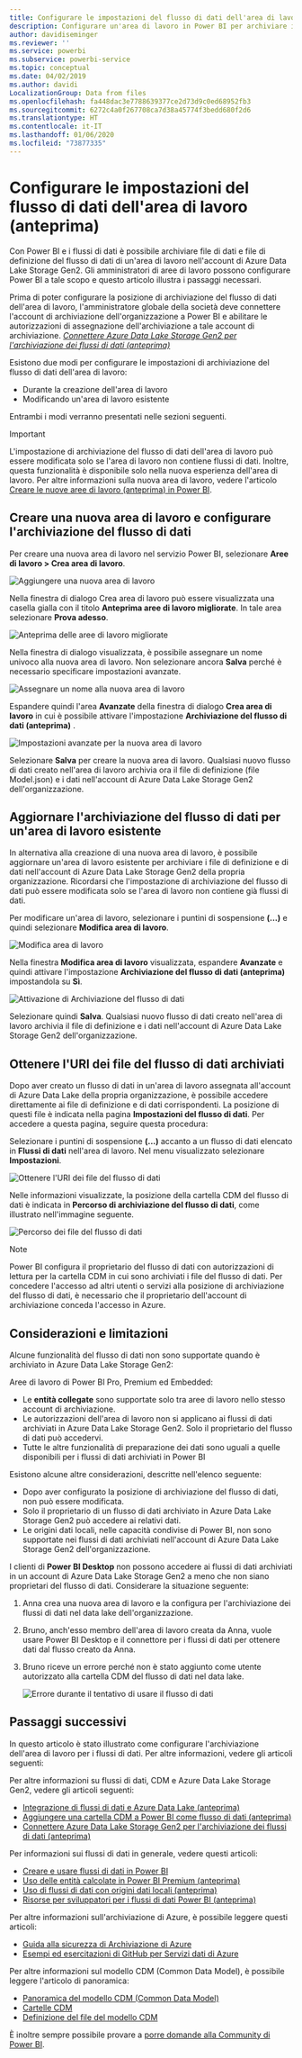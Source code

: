 ```yaml
---
title: Configurare le impostazioni del flusso di dati dell'area di lavoro
description: Configurare un'area di lavoro in Power BI per archiviare i file di definizione del flusso di dati e i file di dati in Azure Data Lake Storage Gen2
author: davidiseminger
ms.reviewer: ''
ms.service: powerbi
ms.subservice: powerbi-service
ms.topic: conceptual
ms.date: 04/02/2019
ms.author: davidi
LocalizationGroup: Data from files
ms.openlocfilehash: fa448dac3e7788639377ce2d73d9c0ed68952fb3
ms.sourcegitcommit: 6272c4a0f267708ca7d38a45774f3bedd680f2d6
ms.translationtype: HT
ms.contentlocale: it-IT
ms.lasthandoff: 01/06/2020
ms.locfileid: "73877335"
---
```

# <a name="configure-workspace-dataflow-settings-preview"></a>Configurare le impostazioni del flusso di dati dell'area di lavoro (anteprima)

Con Power BI e i flussi di dati è possibile archiviare file di dati e file di definizione del flusso di dati di un'area di lavoro nell'account di Azure Data Lake Storage Gen2. Gli amministratori di aree di lavoro possono configurare Power BI a tale scopo e questo articolo illustra i passaggi necessari. 

Prima di poter configurare la posizione di archiviazione del flusso di dati dell'area di lavoro, l'amministratore globale della società deve connettere l'account di archiviazione dell'organizzazione a Power BI e abilitare le autorizzazioni di assegnazione dell'archiviazione a tale account di archiviazione. *[Connettere Azure Data Lake Storage Gen2 per l'archiviazione dei flussi di dati (anteprima)](service-dataflows-connect-azure-data-lake-storage-gen2.md)* 

Esistono due modi per configurare le impostazioni di archiviazione del flusso di dati dell'area di lavoro: 

* Durante la creazione dell'area di lavoro
* Modificando un'area di lavoro esistente

Entrambi i modi verranno presentati nelle sezioni seguenti. 

> [!IMPORTANT]
> L'impostazione di archiviazione del flusso di dati dell'area di lavoro può essere modificata solo se l'area di lavoro non contiene flussi di dati. Inoltre, questa funzionalità è disponibile solo nella nuova esperienza dell'area di lavoro. Per altre informazioni sulla nuova area di lavoro, vedere l'articolo [Creare le nuove aree di lavoro (anteprima) in Power BI](service-create-the-new-workspaces.md).

## <a name="create-a-new-workspace-configure-its-dataflow-storage"></a>Creare una nuova area di lavoro e configurare l'archiviazione del flusso di dati

Per creare una nuova area di lavoro nel servizio Power BI, selezionare **Aree di lavoro > Crea area di lavoro**.

![Aggiungere una nuova area di lavoro](media/service-dataflows-configure-workspace-storage-settings/dataflow-storage-settings_01.jpg)

Nella finestra di dialogo Crea area di lavoro può essere visualizzata una casella gialla con il titolo **Anteprima aree di lavoro migliorate**. In tale area selezionare **Prova adesso**.

![Anteprima delle aree di lavoro migliorate](media/service-dataflows-configure-workspace-storage-settings/dataflow-storage-settings_02.jpg)

Nella finestra di dialogo visualizzata, è possibile assegnare un nome univoco alla nuova area di lavoro. Non selezionare ancora **Salva** perché è necessario specificare impostazioni avanzate.

![Assegnare un nome alla nuova area di lavoro](media/service-dataflows-configure-workspace-storage-settings/dataflow-storage-settings_03.jpg)

Espandere quindi l'area **Avanzate** della finestra di dialogo **Crea area di lavoro** in cui è possibile attivare l'impostazione **Archiviazione del flusso di dati (anteprima)** .

![Impostazioni avanzate per la nuova area di lavoro](media/service-dataflows-configure-workspace-storage-settings/dataflow-storage-settings_04.jpg)

Selezionare **Salva** per creare la nuova area di lavoro. Qualsiasi nuovo flusso di dati creato nell'area di lavoro archivia ora il file di definizione (file Model.json) e i dati nell'account di Azure Data Lake Storage Gen2 dell'organizzazione. 

## <a name="update-dataflow-storage-for-an-existing-workspace"></a>Aggiornare l'archiviazione del flusso di dati per un'area di lavoro esistente

In alternativa alla creazione di una nuova area di lavoro, è possibile aggiornare un'area di lavoro esistente per archiviare i file di definizione e di dati nell'account di Azure Data Lake Storage Gen2 della propria organizzazione. Ricordarsi che l'impostazione di archiviazione del flusso di dati può essere modificata solo se l'area di lavoro non contiene già flussi di dati.

Per modificare un'area di lavoro, selezionare i puntini di sospensione **(...)** e quindi selezionare **Modifica area di lavoro**. 

![Modifica area di lavoro](media/service-dataflows-configure-workspace-storage-settings/dataflow-storage-settings_05.jpg)

Nella finestra **Modifica area di lavoro** visualizzata, espandere **Avanzate** e quindi attivare l'impostazione **Archiviazione del flusso di dati (anteprima)** impostandola su **Sì**. 

![Attivazione di Archiviazione del flusso di dati](media/service-dataflows-configure-workspace-storage-settings/dataflow-storage-settings_06.jpg)

Selezionare quindi **Salva**. Qualsiasi nuovo flusso di dati creato nell'area di lavoro archivia il file di definizione e i dati nell'account di Azure Data Lake Storage Gen2 dell'organizzazione.


## <a name="get-the-uri-of-stored-dataflow-files"></a>Ottenere l'URI dei file del flusso di dati archiviati

Dopo aver creato un flusso di dati in un'area di lavoro assegnata all'account di Azure Data Lake della propria organizzazione, è possibile accedere direttamente ai file di definizione e di dati corrispondenti. La posizione di questi file è indicata nella pagina **Impostazioni del flusso di dati**. Per accedere a questa pagina, seguire questa procedura:

Selezionare i puntini di sospensione **(...)**  accanto a un flusso di dati elencato in **Flussi di dati** nell'area di lavoro. Nel menu visualizzato selezionare **Impostazioni**.

![Ottenere l'URI dei file del flusso di dati](media/service-dataflows-configure-workspace-storage-settings/dataflow-storage-settings_07.jpg)

Nelle informazioni visualizzate, la posizione della cartella CDM del flusso di dati è indicata in **Percorso di archiviazione del flusso di dati**, come illustrato nell'immagine seguente.

![Percorso dei file del flusso di dati](media/service-dataflows-configure-workspace-storage-settings/dataflow-storage-settings_08.jpg)

> [!NOTE]
> Power BI configura il proprietario del flusso di dati con autorizzazioni di lettura per la cartella CDM in cui sono archiviati i file del flusso di dati. Per concedere l'accesso ad altri utenti o servizi alla posizione di archiviazione del flusso di dati, è necessario che il proprietario dell'account di archiviazione conceda l'accesso in Azure.



## <a name="considerations-and-limitations"></a>Considerazioni e limitazioni

Alcune funzionalità del flusso di dati non sono supportate quando è archiviato in Azure Data Lake Storage Gen2: 

Aree di lavoro di Power BI Pro, Premium ed Embedded:
* Le **entità collegate** sono supportate solo tra aree di lavoro nello stesso account di archiviazione.
* Le autorizzazioni dell'area di lavoro non si applicano ai flussi di dati archiviati in Azure Data Lake Storage Gen2. Solo il proprietario del flusso di dati può accedervi.
* Tutte le altre funzionalità di preparazione dei dati sono uguali a quelle disponibili per i flussi di dati archiviati in Power BI


Esistono alcune altre considerazioni, descritte nell'elenco seguente:

* Dopo aver configurato la posizione di archiviazione del flusso di dati, non può essere modificata.
* Solo il proprietario di un flusso di dati archiviato in Azure Data Lake Storage Gen2 può accedere ai relativi dati.
* Le origini dati locali, nelle capacità condivise di Power BI, non sono supportate nei flussi di dati archiviati nell'account di Azure Data Lake Storage Gen2 dell'organizzazione.

I clienti di **Power BI Desktop** non possono accedere ai flussi di dati archiviati in un account di Azure Data Lake Storage Gen2 a meno che non siano proprietari del flusso di dati. Considerare la situazione seguente:

1.  Anna crea una nuova area di lavoro e la configura per l'archiviazione dei flussi di dati nel data lake dell'organizzazione.
2.  Bruno, anch'esso membro dell'area di lavoro creata da Anna, vuole usare Power BI Desktop e il connettore per i flussi di dati per ottenere dati dal flusso creato da Anna.
3.  Bruno riceve un errore perché non è stato aggiunto come utente autorizzato alla cartella CDM del flusso di dati nel data lake.

    ![Errore durante il tentativo di usare il flusso di dati](media/service-dataflows-configure-workspace-storage-settings/dataflow-storage-settings_08.jpg)


## <a name="next-steps"></a>Passaggi successivi

In questo articolo è stato illustrato come configurare l'archiviazione dell'area di lavoro per i flussi di dati. Per altre informazioni, vedere gli articoli seguenti:

Per altre informazioni su flussi di dati, CDM e Azure Data Lake Storage Gen2, vedere gli articoli seguenti:

* [Integrazione di flussi di dati e Azure Data Lake (anteprima)](service-dataflows-azure-data-lake-integration.md)
* [Aggiungere una cartella CDM a Power BI come flusso di dati (anteprima)](service-dataflows-add-cdm-folder.md)
* [Connettere Azure Data Lake Storage Gen2 per l'archiviazione dei flussi di dati (anteprima)](service-dataflows-connect-azure-data-lake-storage-gen2.md)

Per informazioni sui flussi di dati in generale, vedere questi articoli:

* [Creare e usare flussi di dati in Power BI](service-dataflows-create-use.md)
* [Uso delle entità calcolate in Power BI Premium (anteprima)](service-dataflows-computed-entities-premium.md)
* [Uso di flussi di dati con origini dati locali (anteprima)](service-dataflows-on-premises-gateways.md)
* [Risorse per sviluppatori per i flussi di dati Power BI (anteprima)](service-dataflows-developer-resources.md)

Per altre informazioni sull'archiviazione di Azure, è possibile leggere questi articoli:

* [Guida alla sicurezza di Archiviazione di Azure](https://docs.microsoft.com/azure/storage/common/storage-security-guide)
* [Esempi ed esercitazioni di GitHub per Servizi dati di Azure](https://aka.ms/cdmadstutorial)

Per altre informazioni sul modello CDM (Common Data Model), è possibile leggere l'articolo di panoramica:

* [Panoramica del modello CDM (Common Data Model)](https://docs.microsoft.com/powerapps/common-data-model/overview)
* [Cartelle CDM](https://go.microsoft.com/fwlink/?linkid=2045304)
* [Definizione del file del modello CDM](https://go.microsoft.com/fwlink/?linkid=2045521)

È inoltre sempre possibile provare a [porre domande alla Community di Power BI](https://community.powerbi.com/).
